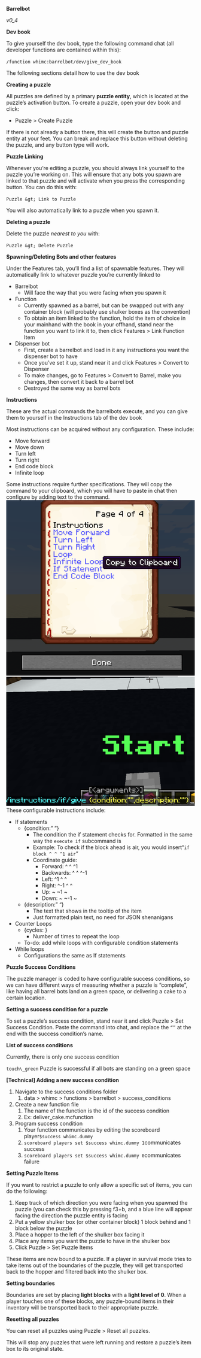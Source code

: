 **Barrelbot**

_v0_4_

**Dev book**

To give yourself the dev book, type the following command chat (all developer functions are contained within this):

`/function whimc:barrelbot/dev/give_dev_book`

The following sections detail how to use the dev book

**Creating a puzzle**

All puzzles are defined by a primary **puzzle entity**, which is located at the puzzle’s activation button. To create a puzzle, open your dev book and click:

* Puzzle &gt; Create Puzzle

If there is not already a button there, this will create the button and puzzle entity at your feet. You can break and replace this button without deleting the puzzle, and any button type will work.

**Puzzle Linking**

Whenever you’re editing a puzzle, you should always link yourself to the puzzle you’re working on. This will ensure that any bots you spawn are linked to that puzzle and will activate when you press the corresponding button. You can do this with:

`Puzzle &gt; Link to Puzzle`

You will also automatically link to a puzzle when you spawn it.

**Deleting a puzzle**

Delete the puzzle *nearest to you* with:

`Puzzle &gt; Delete Puzzle`

**Spawning/Deleting Bots and other features**

Under the Features tab, you’ll find a list of spawnable features. They will automatically link to whatever puzzle you’re currently linked to

* Barrelbot
    * Will face the way that you were facing when you spawn it
* Function
    * Currently spawned as a barrel, but can be swapped out with any container block (will probably use shulker boxes as the convention)
    * To obtain an item linked to the function, hold the item of choice in your mainhand with the book in your offhand, stand near the function you want to link it to, then click Features &gt; Link Function Item
* Dispenser bot
    * First, create a barrelbot and load in it any instructions you want the dispenser bot to have
    * Once you’ve set it up, stand near it and click Features &gt; Convert to Dispenser
    * To make changes, go to Features &gt; Convert to Barrel, make you changes, then convert it back to a barrel bot
    * Destroyed the same way as barrel bots

**Instructions**

These are the actual commands the barrelbots execute, and you can give them to yourself in the Instructions tab of the dev book

Most instructions can be acquired without any configuration. These include:

* Move forward
* Move down
* Turn left
* Turn right
* End code block
* Infinite loop

Some instructions require further specifications. They will copy the command to your clipboard, which you will have to paste in chat then configure by adding text to the command.
![](./pasted+image+0+1.png)![](./pasted+image+0+2.png)
These configurable instructions include:

* If statements
    * {condition:”  ”}
        * The condition the if statement checks for. Formatted in the same way the `execute if` subcommand is
        * Example: To check if the block ahead is air, you would insert“`if block ^ ^ ^1 air`”
        * Coordinate guide:
            * Forward: ^ ^ ^1
            * Backwards: ^ ^ ^-1
            * Left: ^1 ^ ^
            * Right: ^-1 ^ ^
            * Up: ~ ~1 ~
            * Down: ~ ~-1 ~
    * {description:”  “}
        * The text that shows in the tooltip of the item
        * Just formatted plain text, no need for JSON shenanigans
* Counter Loops
    * {cycles: }
        * Number of times to repeat the loop
    * To-do: add while loops with configurable condition statements
* While loops
    * Configurations the same as If statements

**Puzzle Success Conditions**

The puzzle manager is coded to have configurable success conditions, so we can have different ways of measuring whether a puzzle is “complete”, like having all barrel bots land on a green space, or delivering a cake to a certain location.

**Setting a success condition for a puzzle**

To set a puzzle’s success condition, stand near it and click Puzzle &gt; Set Success Condition. Paste the command into chat, and replace the `“”` at the end with the success condition’s name.

**List of success conditions**

Currently, there is only one success condition

`touch\_green`
  Puzzle is successful if all bots are standing on a green space

**[Technical] Adding a new success condition**

1. Navigate to the success conditions folder
    1. data &gt; whimc &gt; functions &gt; barrelbot &gt; success\_conditions
2. Create a new function file
    1. The name of the function is the id of the success condition
    2. Ex: deliver\_cake.mcfunction
3. Program success condition
    1. Your function communicates by editing the scoreboard player`$success whimc.dummy`
    2. `scoreboard players set $success whimc.dummy 1`communicates success
    3. `scoreboard players set $success whimc.dummy 0`communicates failure

**Setting Puzzle Items**

If you want to restrict a puzzle to only allow a specific set of items, you can do the following:

1. Keep track of which direction you were facing when you spawned the puzzle (you can check this by pressing f3+b, and a blue line will appear facing the direction the puzzle entity is facing
2. Put a yellow shulker box (or other container block) 1 block behind and 1 block below the puzzle
3. Place a hopper to the left of the shulker box facing it
4. Place any items you want the puzzle to have in the shulker box
5. Click Puzzle &gt; Set Puzzle Items

These items are now bound to a puzzle. If a player in survival mode tries to take items out of the boundaries of the puzzle, they will get transported back to the hopper and filtered back into the shulker box.

**Setting boundaries**

Boundaries are set by placing **light blocks** with a **light level of 0**. When a player touches one of these blocks, any puzzle-bound items in their inventory will be transported back to their appropriate puzzle.

**Resetting all puzzles**

You can reset all puzzles using Puzzle &gt; Reset all puzzles.

This will stop any puzzles that were left running and restore a puzzle’s item box to its original state.
